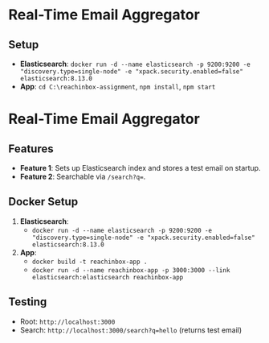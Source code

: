 # Real-Time Email Aggregator
## Setup
- **Elasticsearch**: `docker run -d --name elasticsearch -p 9200:9200 -e "discovery.type=single-node" -e "xpack.security.enabled=false" elasticsearch:8.13.0`
- **App**: `cd C:\reachinbox-assignment`, `npm install`, `npm start`

# Real-Time Email Aggregator

## Features
- **Feature 1**: Sets up Elasticsearch index and stores a test email on startup.
- **Feature 2**: Searchable via `/search?q=`.

## Docker Setup
1. **Elasticsearch**:
   - `docker run -d --name elasticsearch -p 9200:9200 -e "discovery.type=single-node" -e "xpack.security.enabled=false" elasticsearch:8.13.0`
2. **App**:
   - `docker build -t reachinbox-app .`
   - `docker run -d --name reachinbox-app -p 3000:3000 --link elasticsearch:elasticsearch reachinbox-app`

## Testing
- Root: `http://localhost:3000`
- Search: `http://localhost:3000/search?q=hello` (returns test email)
